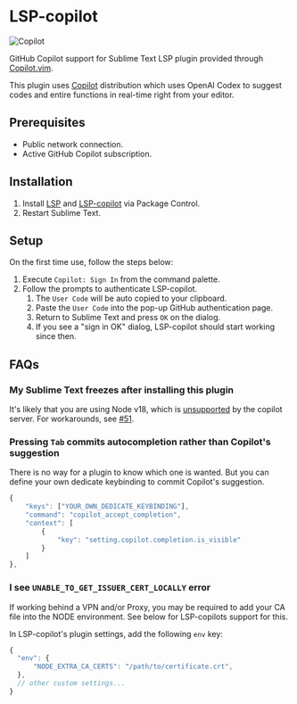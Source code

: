 # LSP-copilot

![Copilot](https://raw.githubusercontent.com/TheSecEng/LSP-copilot/master/docs/screenshot.png)

GitHub Copilot support for Sublime Text LSP plugin provided through [Copilot.vim][].

This plugin uses [Copilot][] distribution which uses OpenAI Codex to suggest codes
and entire functions in real-time right from your editor.

## Prerequisites

* Public network connection.
* Active GitHub Copilot subscription.

## Installation

1. Install [LSP][] and [LSP-copilot][] via Package Control.
1. Restart Sublime Text.

## Setup

On the first time use, follow the steps below:

1. Execute `Copilot: Sign In` from the command palette.
1. Follow the prompts to authenticate LSP-copilot.
    1. The `User Code` will be auto copied to your clipboard.
    1. Paste the `User Code` into the pop-up GitHub authentication page.
    1. Return to Sublime Text and press `OK` on the dialog.
    1. If you see a "sign in OK" dialog, LSP-copilot should start working since then.


## FAQs

### My Sublime Text freezes after installing this plugin

It's likely that you are using Node v18, which is [unsupported](https://github.com/github/copilot.vim/blob/554460008f18cbffecb9f1e5de58fec8410dc16f/autoload/copilot/agent.vim#L378-L387) by the copilot server.
For workarounds, see [#51](https://github.com/TheSecEng/LSP-copilot/issues/51#issuecomment-1216545673).

### Pressing `Tab` commits autocompletion rather than Copilot's suggestion

There is no way for a plugin to know which one is wanted. But you can define your own dedicate keybinding to commit
Copilot's suggestion.

```js
{
    "keys": ["YOUR_OWN_DEDICATE_KEYBINDING"],
    "command": "copilot_accept_completion",
    "context": [
        {
            "key": "setting.copilot.completion.is_visible"
        }
    ]
},
```

### I see `UNABLE_TO_GET_ISSUER_CERT_LOCALLY` error

If working behind a VPN and/or Proxy, you may be required to add your CA file into the NODE environment.
See below for LSP-copilots support for this.

In LSP-copilot's plugin settings, add the following `env` key:

 ```js
 {
   "env": {
       "NODE_EXTRA_CA_CERTS": "/path/to/certificate.crt",
   },
   // other custom settings...
 }
 ```

[Copilot]: https://github.com/features/copilot
[Copilot.vim]: https://github.com/github/copilot.vim/tree/release/copilot/dist
[LSP]: https://packagecontrol.io/packages/LSP
[LSP-copilot]: https://packagecontrol.io/packages/LSP-copilot
